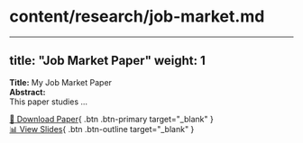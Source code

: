 # content/research/job-market.md
---
title: "Job Market Paper"
weight: 1
---

**Title:** My Job Market Paper  
**Abstract:**  
This paper studies ...  

[📄 Download Paper](/files/jobmarket.pdf){ .btn .btn-primary target="_blank" }  
[📊 View Slides](/files/jobmarket-slides.pdf){ .btn .btn-outline target="_blank" }
